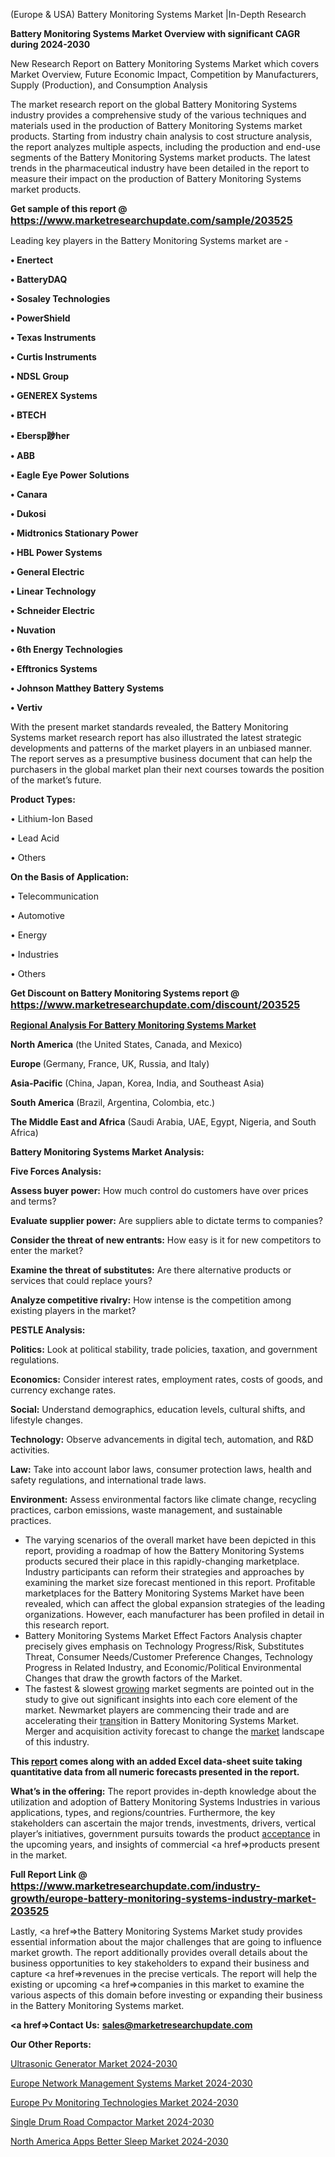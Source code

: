 (Europe & USA) Battery Monitoring Systems Market |In-Depth Research

<strong>Battery Monitoring Systems Market Overview with significant CAGR during 2024-2030</strong>

New Research Report on Battery Monitoring Systems Market which covers Market Overview, Future Economic Impact, Competition by Manufacturers, Supply (Production), and Consumption Analysis

The market research report on the global Battery Monitoring Systems industry provides a comprehensive study of the various techniques and materials used in the production of Battery Monitoring Systems market products. Starting from industry chain analysis to cost structure analysis, the report analyzes multiple aspects, including the production and end-use segments of the Battery Monitoring Systems market products. The latest trends in the pharmaceutical industry have been detailed in the report to measure their impact on the production of Battery Monitoring Systems market products.

<strong>Get sample of this report @ <a href=https://www.marketresearchupdate.com/sample/203525><font size=3 color=#0000ff>https://www.marketresearchupdate.com/sample/203525</font></a></strong>

Leading key players in the Battery Monitoring Systems market are -

<strong>• Enertect

• BatteryDAQ

• Sosaley Technologies

• PowerShield

• Texas Instruments

• Curtis Instruments

• NDSL Group

• GENEREX Systems

• BTECH

• Ebersp踄her

• ABB

• Eagle Eye Power Solutions

• Canara

• Dukosi

• Midtronics Stationary Power

• HBL Power Systems

• General Electric

• Linear Technology

• Schneider Electric

• Nuvation

• 6th Energy Technologies

• Efftronics Systems

• Johnson Matthey Battery Systems

• Vertiv</strong>

With the present market standards revealed, the Battery Monitoring Systems market research report has also illustrated the latest strategic developments and patterns of the market players in an unbiased manner. The report serves as a presumptive business document that can help the purchasers in the global market plan their next courses towards the position of the market’s future.

<strong>Product Types:</strong>

• Lithium-Ion Based

• Lead Acid

• Others

<strong>On the Basis of Application:</strong>

• Telecommunication

• Automotive

• Energy

• Industries

• Others

<strong>Get Discount on Battery Monitoring Systems report @ <a href=https://www.marketresearchupdate.com/discount/203525><font size=3 color=#0000ff>https://www.marketresearchupdate.com/discount/203525</font></a></strong>

<strong><u><b>Regional Analysis For Battery Monitoring Systems Market</b></u></strong>

<strong><b>North America</b></strong> (the United States, Canada, and Mexico)

<strong><b>Europe </b></strong>(Germany, France, UK, Russia, and Italy)

<strong><b>Asia-Pacific</b></strong> (China, Japan, Korea, India, and Southeast Asia)

<strong><b>South America</b></strong> (Brazil, Argentina, Colombia, etc.)

<strong><b>The Middle East and Africa</b></strong> (Saudi Arabia, UAE, Egypt, Nigeria, and South Africa)

<strong>Battery Monitoring Systems Market Analysis:</strong>

<strong>Five Forces Analysis:</strong>

<strong>Assess buyer power:</strong> How much control do customers have over prices and terms?

<strong>Evaluate supplier power:</strong> Are suppliers able to dictate terms to companies?

<strong>Consider the threat of new entrants:</strong> How easy is it for new competitors to enter the market?

<strong>Examine the threat of substitutes:</strong> Are there alternative products or services that could replace yours?

<strong>Analyze competitive rivalry:</strong> How intense is the competition among existing players in the market?

<strong>PESTLE Analysis:</strong>

<strong>Politics:</strong> Look at political stability, trade policies, taxation, and government regulations.

<strong>Economics:</strong> Consider interest rates, employment rates, costs of goods, and currency exchange rates.

<strong>Social:</strong> Understand demographics, education levels, cultural shifts, and lifestyle changes.

<strong>Technology:</strong> Observe advancements in digital tech, automation, and R&D activities.

<strong>Law:</strong> Take into account labor laws, consumer protection laws, health and safety regulations, and international trade laws.

<strong>Environment:</strong> Assess environmental factors like climate change, recycling practices, carbon emissions, waste management, and sustainable practices.

<ul>
  <li>The varying scenarios of the overall market have been depicted in this report, providing a roadmap of how the Battery Monitoring Systems products secured their place in this rapidly-changing marketplace. Industry participants can reform their strategies and approaches by examining the market size forecast mentioned in this report. Profitable marketplaces for the Battery Monitoring Systems Market have been revealed, which can affect the global expansion strategies of the leading organizations. However, each manufacturer has been profiled in detail in this research report.</li>
  <li>Battery Monitoring Systems Market Effect Factors Analysis chapter precisely gives emphasis on Technology Progress/Risk, Substitutes Threat, Consumer Needs/Customer Preference Changes, Technology Progress in Related Industry, and Economic/Political Environmental Changes that draw the growth factors of the Market.</li>
  <li>The fastest &amp; slowest <a href=ASDF991299>growing</a> market segments are pointed out in the study to give out significant insights into each core element of the market. Newmarket players are commencing their trade and are accelerating their <a href=>trans</a>ition in Battery Monitoring Systems Market. Merger and acquisition activity forecast to change the <a href=>market</a> landscape of this industry.</li>
</ul>
<strong>This <a href=>report</a> comes along with an added Excel data-sheet suite taking quantitative data from all numeric forecasts presented in the report.</strong>

<strong>What’s in the offering:</strong> The report provides in-depth knowledge about the utilization and adoption of Battery Monitoring Systems Industries in various applications, types, and regions/countries. Furthermore, the key stakeholders can ascertain the major trends, investments, drivers, vertical player’s initiatives, government pursuits towards the product <a href=ASDF881288>acceptance</a> in the upcoming years, and insights of commercial <a href=>products</a> present in the market.

<strong>Full Report Link @ <a href=https://www.marketresearchupdate.com/industry-growth/europe-battery-monitoring-systems-industry-market-203525><font size=3 color=#0000ff>https://www.marketresearchupdate.com/industry-growth/europe-battery-monitoring-systems-industry-market-203525</font></a></strong>

Lastly, <a href=>the</a> Battery Monitoring Systems Market study provides essential information about the major challenges that are going to influence market growth. The report additionally provides overall details about the business opportunities to key stakeholders to expand their business and capture <a href=>revenues</a> in the precise verticals. The report will help the existing or upcoming <a href=>companies</a> in this market to examine the various aspects of this domain before investing or expanding their business in the Battery Monitoring Systems market.

<strong><a href=><strong>Contact Us:</strong></a></strong>
<strong>sales@marketresearchupdate.com</strong>

<strong>Our Other Reports:</strong>

<a href=https://www.linkedin.com/pulse/ultrasonic-generator-market-pointing-capture>Ultrasonic Generator Market 2024-2030</a>

<a href=https://www.linkedin.com/pulse/europe-network-management-systems-market-size-growth>Europe Network Management Systems Market 2024-2030</a>

<a href=https://www.linkedin.com/pulse/europe-pv-monitoring-technologies-market>Europe Pv Monitoring Technologies Market 2024-2030</a>

<a href=https://www.linkedin.com/pulse/single-drum-road-compactor-market-accelerating-bxh3f/>Single Drum Road Compactor Market 2024-2030</a>

<a href=https://www.linkedin.com/pulse/north-america-apps-better-sleep-market-2023-nmouf/>North America Apps Better Sleep Market 2024-2030</a>

